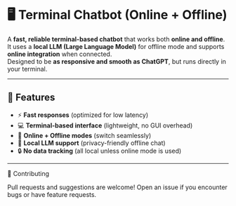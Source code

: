 # 🖥️ Terminal Chatbot (Online + Offline)

A **fast, reliable terminal-based chatbot** that works both **online and offline**.  
It uses a **local LLM (Large Language Model)** for offline mode and supports **online integration** when connected.  
Designed to be **as responsive and smooth as ChatGPT**, but runs directly in your terminal.

---

## 🚀 Features
- ⚡ **Fast responses** (optimized for low latency)
- 💻 **Terminal-based interface** (lightweight, no GUI overhead)
- 🔗 **Online + Offline modes** (switch seamlessly)
- 🧠 **Local LLM support** (privacy-friendly offline chat)
- 🔒 **No data tracking** (all local unless online mode is used)

---


🤝 Contributing

Pull requests and suggestions are welcome!
Open an issue if you encounter bugs or have feature requests.

